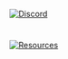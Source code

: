 <p>
  <a href="https://github.com/Calatop/Stash/tree/main/Discord" target="_blank">
    <img align="center" src="https://user-images.githubusercontent.com/47408756/161363852-7d07a9a5-82eb-4219-8bbd-d2b92605a022.png" alt="Discord" />
  </a>
</p>

#

<p>
  <a href="https://github.com/Calatop/Resources/wiki" target="_blank">
    <img align="center" src="https://user-images.githubusercontent.com/47408756/161363755-3b8744ee-f739-4bb7-99b6-b0528f91dc3f.png" alt="Resources" />
  </a>
</p>

#

